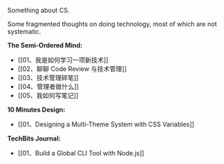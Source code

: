 Something about CS.

Some fragmented thoughts on doing technology, most of which are not systematic.

**The Semi-Ordered Mind:**

- [[01、我是如何学习一项新技术]]
- [[02、聊聊 Code Review 与技术管理]]
- [[03、技术管理碎笔]]
- [[04、管理者做什么]]
- [[05、我如何写笔记]]


**10 Minutes Design:**

* [[01、Designing a Multi-Theme System with CSS Variables]]


**TechBits Journal:**

- [[01、Build a Global CLI Tool with Node.js]]
